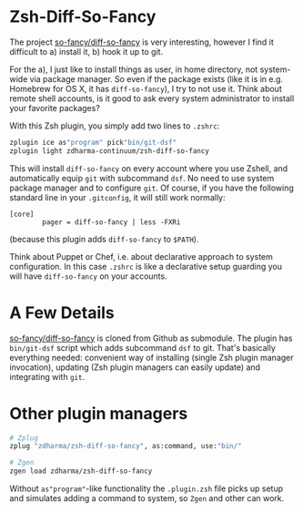 # Zsh-Diff-So-Fancy

The project [so-fancy/diff-so-fancy](https://github.com/so-fancy/diff-so-fancy) is very
interesting, however I find it difficult to a) install it, b) hook it up to git.

For the a), I just like to install things as user, in home directory, not system-wide via
package manager. So even if the package exists (like it is in e.g. Homebrew for OS X, it
has `diff-so-fancy`), I try to not use it. Think about remote shell accounts, is it good
to ask every system administrator to install your favorite packages?

With this Zsh plugin, you simply add two lines to `.zshrc`:

```zsh
zplugin ice as"program" pick"bin/git-dsf"
zplugin light zdharma-continuum/zsh-diff-so-fancy
```

This will install `diff-so-fancy` on every account where you use Zshell, and automatically
equip `git` with subcommand `dsf`. No need to use system package manager and to configure
`git`. Of course, if you have the following standard line in your `.gitconfig`, it will
still work normally:

```
[core]
        pager = diff-so-fancy | less -FXRi
```

(because this plugin adds `diff-so-fancy` to `$PATH`).

Think about Puppet or Chef, i.e. about declarative approach to system configuration.
In this case `.zshrc` is like a declarative setup guarding you will have `diff-so-fancy`
on your accounts.

# A Few Details

[so-fancy/diff-so-fancy](https://github.com/so-fancy/diff-so-fancy) is cloned from
Github as submodule. The plugin has `bin/git-dsf` script which adds subcommand `dsf`
to git. That's basically everything needed: convenient way of installing (single Zsh
plugin manager invocation), updating (Zsh plugin managers can easily update) and
integrating with `git`.

# Other plugin managers

```zsh
# Zplug
zplug "zdharma/zsh-diff-so-fancy", as:command, use:"bin/"

# Zgen
zgen load zdharma/zsh-diff-so-fancy
```

Without `as"program"`-like functionality the `.plugin.zsh` file picks up setup
and simulates adding a command to system, so `Zgen` and other can work.
